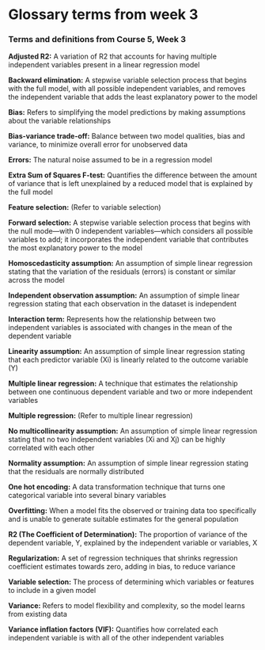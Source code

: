 # Glossary terms from week 3

### Terms and definitions from Course 5, Week 3

**Adjusted R2:** A variation of R2 that accounts for having multiple independent variables present in a linear regression model										

**Backward elimination:** A stepwise variable selection process that begins with the full model, with all possible independent variables, and removes the independent variable that adds the least explanatory power to the model								

**Bias:** Refers to simplifying the model predictions by making assumptions about the variable relationships	

**Bias-variance trade-off:** Balance between two model qualities, bias and variance, to minimize overall error for unobserved data									

**Errors:** The natural noise assumed to be in a regression model			

**Extra Sum of Squares F-test:** Quantifies the difference between the amount of variance that is left unexplained by a reduced model that is explained by the full model				

**Feature selection:** (Refer to variable selection)							

**Forward selection:** A stepwise variable selection process that begins with the null mode—with 0 independent variables—which considers all possible variables to add; it incorporates the independent variable that contributes the most explanatory power to the model			

**Homoscedasticity assumption:** An assumption of simple linear regression stating that the variation of the residuals (errors) is constant or similar across the model				

**Independent observation assumption:** An assumption of simple linear regression stating that each observation in the dataset is independent						

**Interaction term:** Represents how the relationship between two independent variables is associated with changes in the mean of the dependent variable					

**Linearity assumption:** An assumption of simple linear regression stating that each predictor variable (Xi) is linearly related to the outcome variable (Y)						

**Multiple linear regression:** A technique that estimates the relationship between one continuous dependent variable and two or more independent variables				

**Multiple regression:** (Refer to multiple linear regression)					

**No multicollinearity assumption:** An assumption of simple linear regression stating that no two independent variables (Xi and Xj) can be highly correlated with each other			

**Normality assumption:** An assumption of simple linear regression stating that the residuals are normally distributed										

**One hot encoding:** A data transformation technique that turns one categorical variable into several binary variables										

**Overfitting:** When a model fits the observed or training data too specifically and is unable to generate suitable estimates for the general population						

**R2 (The Coefficient of Determination):** The proportion of variance of the dependent variable, Y, explained by the independent variable or variables, X						

**Regularization:** A set of regression techniques that shrinks regression coefficient estimates towards zero, adding in bias, to reduce variance							

**Variable selection:** The process of determining which variables or features to include in a given model												

**Variance:** Refers to model flexibility and complexity, so the model learns from existing data

**Variance inflation factors (VIF):** Quantifies how correlated each independent variable is with all of the other independent variables								
